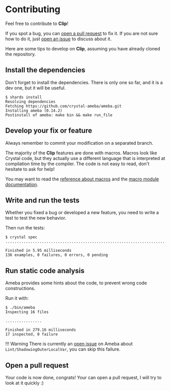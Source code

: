 # Contributing

Feel free to contribute to **Clip**!

If you spot a bug, you can [open a pull request](https://github.com/erdnaxeli/clip/pulls) to fix it.
If you are not sure how to do it, just [open an issue](https://github.com/erdnaxeli/clip/issues) to discuss about it.

Here are some tips to develop on **Clip**, assuming you have already cloned the repository.

## Install the dependencies

Don't forget to install the dependencies.
There is only one so far, and it is a dev one, but it will be useful.

```console
$ shards install
Resolving dependencies
Fetching https://github.com/crystal-ameba/ameba.git
Installing ameba (0.14.2)
Postinstall of ameba: make bin && make run_file
```

## Develop your fix or feature

Always remember to commit your modification on a separated branch.

The majority of the **Clip** features are done with macros.
Macros look like Crystal code, but they actually use a different language that is interpreted at compilation time by the compiler.
The code is not easy to read, don't hesitate to ask for help!

You may want to read the [reference about macros](https://crystal-lang.org/reference/syntax_and_semantics/macros/index.html) and the [macro module documentation](https://crystal-lang.org/api/1.0.0/Crystal/Macros.html).

## Write and run the tests

Whether you fixed a bug or developed a new feature, you need to write a test to test the new behavior.

Then run the tests:

```console
$ crystal spec
........................................................................................................................................

Finished in 5.95 milliseconds
136 examples, 0 failures, 0 errors, 0 pending
```

## Run static code analysis

Ameba provides some hints about the code, to prevent wrong code constructions.

Run it with:

```
$ ./bin/ameba
Inspecting 16 files

................

Finished in 279.16 milliseconds
17 inspected, 0 failure
```

!!! Warning
    There is currently an [open issue](https://github.com/crystal-ameba/ameba/issues/224) on Ameba about `Lint/ShadowingOuterLocalVar`, you can skip this failure.

## Open a pull request

Your code is now done, congrats!
Your can open a pull request, I will try to look at it quickly :)
